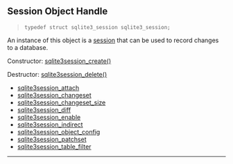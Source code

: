 ## Session Object Handle


> ```
> typedef struct sqlite3_session sqlite3_session;
> 
> ```


An instance of this object is a [session](sessionintro.html) that can be used to
record changes to a database.


Constructor: [sqlite3session\_create()](#sqlite3session_create)


Destructor: [sqlite3session\_delete()](#sqlite3session_delete)



* [sqlite3session\_attach](#sqlite3session_attach)
* [sqlite3session\_changeset](#sqlite3session_changeset)
* [sqlite3session\_changeset\_size](#sqlite3session_changeset_size)
* [sqlite3session\_diff](#sqlite3session_diff)
* [sqlite3session\_enable](#sqlite3session_enable)
* [sqlite3session\_indirect](#sqlite3session_indirect)
* [sqlite3session\_object\_config](#sqlite3session_object_config)
* [sqlite3session\_patchset](#sqlite3session_patchset)
* [sqlite3session\_table\_filter](#sqlite3session_table_filter)






---


